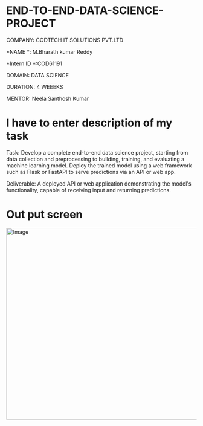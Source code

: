 # END-TO-END-DATA-SCIENCE-PROJECT
COMPANY: CODTECH IT SOLUTIONS PVT.LTD

*NAME *: M.Bharath kumar Reddy

*Intern ID *:COD61191

DOMAIN: DATA SCIENCE

DURATION: 4 WEEEKS

MENTOR: Neela Santhosh Kumar

# I have to enter description of my task
Task:
Develop a complete end-to-end data science project, starting from data collection and preprocessing to building, training, and evaluating a machine learning model. Deploy the trained model using a web framework such as Flask or FastAPI to serve predictions via an API or web app.

Deliverable:
A deployed API or web application demonstrating the model's functionality, capable of receiving input and returning predictions.
# Out put screen
<img width="816" height="508" alt="Image" src="https://github.com/user-attachments/assets/61a84d1d-88f7-4964-a5b3-a58d9004c646" />
